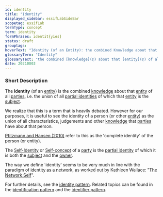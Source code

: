 ```yaml
---
id: identity
title: "Identity"
displayed_sidebar: essifLabSideBar
scopetag: essifLab
termType: concept
term: identity
formPhrases: identit{yies}
status: draft
grouptags:
hoverText: "Identity (of an Entity): the combined Knowledge about that Entity of all Parties, i.e. the union of all Partial Identities of which that Entity is the Subject."
glossaryTerm: "Identity"
glossaryText: "the combined [knowledge](@) about that [entity](@) of all [parties](@), i.e. the union of all [partial identities](partial-identity@) of which that [entity](@) is the [subject](@)."
date: 20210803
---
```


### Short Description

The **Identity** (of an [entity](@)) is the combined [knowledge](@) about that [entity](@) of all [parties](@), i.e. the union of all [partial identities](partial-identity@) of which that [entity](@) is the [subject](@).

We realize that this is a term that is heavily debated. However for our purposes, it is useful to see the identity of a person (or other [entity](@)) as the union of all characteristics, judgements and other [knowledge](@) that [parties](@) have about that person.

[Pfitzmann and Hansen (2010)](https://dud.inf.tu-dresden.de/literatur/Anon_Terminology_v0.34.pdf) refer to this as the 'complete identity' of the person (or entity).

The [Self-Identity](https://en.wikipedia.org/wiki/Self-concept) or [Self-concept](https://en.wikipedia.org/wiki/Self-concept) of a [party](@) is the [partial identity](@) of which it is both the [subject](@) and the [owner](@).

The way we define 'identity' seems to be very much in line with the paradigm of [identity as a network](https://aeon.co/essays/the-self-is-not-singular-but-a-fluid-network-of-identities), as worked out by Kathleen Wallace: "[The Network Self](https://www.routledge.com/The-Network-Self-Relation-Process-and-Personal-Identity-1st-Edition/Wallace/p/book/9780367077488)".

For further details, see the [identity pattern](pattern-identity@). Related topics can be found in the [identification pattern](pattern-identification@) and the [identifier pattern](pattern-identifier@).